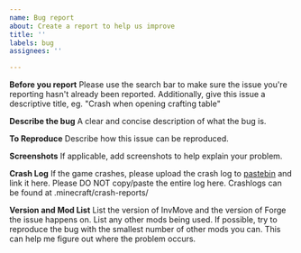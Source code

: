 ```yaml
---
name: Bug report
about: Create a report to help us improve
title: ''
labels: bug
assignees: ''

---
```


**Before you report**
Please use the search bar to make sure the issue you're reporting hasn't already been reported.
Additionally, give this issue a descriptive title, eg. "Crash when opening crafting table"

**Describe the bug**
A clear and concise description of what the bug is.

**To Reproduce**
Describe how this issue can be reproduced.

**Screenshots**
If applicable, add screenshots to help explain your problem.

**Crash Log**
If the game crashes, please upload the crash log to [pastebin](https://pastebin.com/) and link it here.
Please DO NOT copy/paste the entire log here.
Crashlogs can be found at .minecraft/crash-reports/

**Version and Mod List**
List the version of InvMove and the version of Forge the issue happens on.
List any other mods being used.
If possible, try to reproduce the bug with the smallest number of other mods you can. This can help me figure out where the problem occurs.
